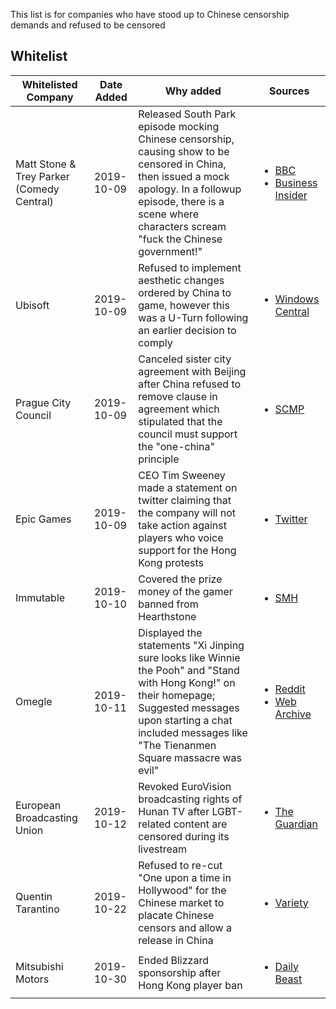 This list is for companies who have stood up to Chinese censorship demands and refused to be censored

<!-- RENDER START -->

<h2>Whitelist</h2>

| Whitelisted Company                          | Date Added | Why added                                                    | Sources                                                      |
| ----------------------------------------- | ---------- | ------------------------------------------------------------ | ------------------------------------------------------------ |
| Matt Stone & Trey Parker (Comedy Central) | 2019-10-09 | Released South Park episode mocking Chinese censorship, causing show to be censored in China, then issued a mock apology. In a followup episode, there is a scene where characters scream "fuck the Chinese government!" | <ul><li>[BBC](https://www.bbc.co.uk/news/world-asia-china-49968867)</li><li>[Business Insider](https://www.businessinsider.com/south-park-takes-on-chinese-government-in-300th-episode-2019-10)</li></ul> |
| Ubisoft                                   | 2019-10-09 | Refused to implement aesthetic changes ordered by China to game, however this was a U-Turn following an earlier decision to comply | <ul><li>[Windows Central](https://www.windowscentral.com/rainbow-six-siege-drops-china-censorship-reverts-aesthetic-changes)</li></ul> |
| Prague City Council                       | 2019-10-09 | Canceled sister city agreement with Beijing after China refused to remove clause in agreement which stipulated that the council must support the "one-china" principle | <ul><li>[SCMP](https://www.scmp.com/news/china/diplomacy/article/3032045/prague-cuts-sister-city-ties-beijing-amid-tangible-anger-over)</li></ul> |
| Epic Games                                | 2019-10-09 | CEO Tim Sweeney made a statement on twitter claiming that the company will not take action against players who voice support for the Hong Kong protests | <ul><li>[Twitter](https://twitter.com/TimSweeneyEpic/status/1181946357759844352)</li></ul> |
| Immutable                                 | 2019-10-10 | Covered the prize money of the gamer banned from Hearthstone | <ul><li>[SMH](https://www.smh.com.au/business/companies/sydney-startup-under-fire-online-for-supporting-pro-hong-kong-protest-gamer-20191009-p52z2g.html)</li></ul>  |
| Omegle                                 | 2019-10-11 | Displayed the statements "Xi Jinping sure looks like Winnie the Pooh" and "Stand with Hong Kong!" on their homepage; Suggested messages upon starting a chat included messages like "The Tienanmen Square massacre was evil" | <ul><li>[Reddit](https://www.reddit.com/r/HongKong/comments/dfwmve/omegle_is_fighting_for_hong_kong_too/)</li><li>[Web Archive](http://web.archive.org/web/20191011144103/https://www.omegle.com/)</li></ul>    |
| European Broadcasting Union | 2019-10-12 | Revoked EuroVision broadcasting rights of Hunan TV after LGBT-related content are censored during its livestream | <ul><li>[The Guardian](https://www.theguardian.com/world/2018/may/11/chinese-broadcaster-loses-eurovision-rights-over-lgbt-censorship)</li></ul> |
| Quentin Tarantino | 2019-10-22 | Refused to re-cut "One upon a time in Hollywood" for the Chinese market to placate Chinese censors and allow a release in China | <ul><li>[Variety](https://variety.com/2019/film/news/quentin-tarantino-once-upon-a-time-in-hollywood-china-1203375792/)</li></ul> |
| Mitsubishi Motors | 2019-10-30 | Ended Blizzard sponsorship after Hong Kong player ban | <ul><li>[Daily Beast](https://www.thedailybeast.com/blizzard-sponsor-mitsubishi-bailed-after-the-company-punished-pro-hong-kong-gamer-blitzchung)</li></ul> |

<!-- RENDER END -->
